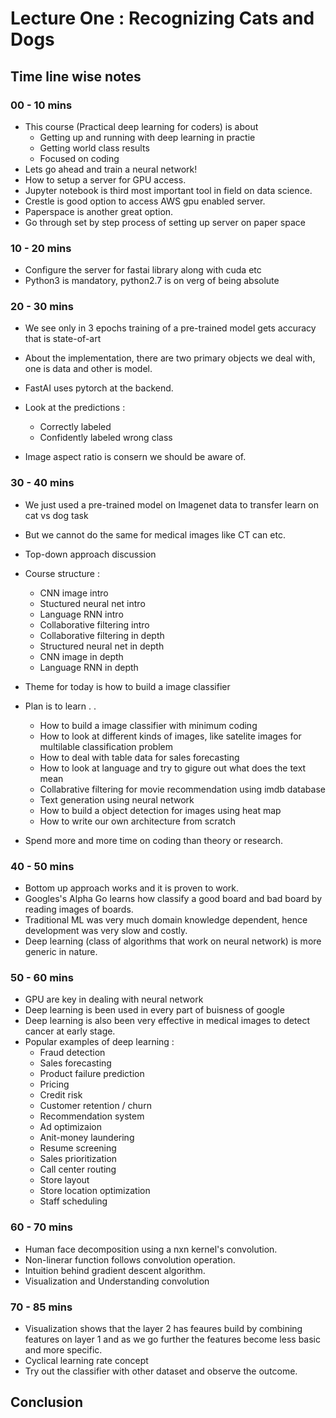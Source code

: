 # Lecture One : Recognizing Cats and Dogs



## Time line wise notes

### 00 - 10 mins

- This course (Practical deep learning for coders) is about 
  - Getting up and running with deep learning in practie
  - Getting world class results
  - Focused on coding
- Lets go ahead and train a neural network!
- How to setup a server for GPU access.
- Jupyter notebook is third most important tool in field on data science.
- Crestle is good option to access AWS gpu enabled server.
- Paperspace is another great option.
- Go through set by step process of setting up server on paper space

### 10 - 20 mins

- Configure the server for fastai library along with cuda etc
- Python3 is mandatory, python2.7 is on verg of being absolute

### 20 - 30 mins

- We see only in 3 epochs training of a pre-trained model gets accuracy that is state-of-art
- About the implementation, there are two primary objects we deal with, one is data and other is model.
- FastAI uses pytorch at the backend.
- Look at the predictions :
  - Correctly labeled
  - Confidently labeled wrong class  

- Image aspect ratio is consern we should be aware of.

### 30 - 40 mins

- We just used a pre-trained model on Imagenet data to transfer learn on cat vs dog task

- But we cannot do the same for medical images like CT can etc.

- Top-down approach discussion

- Course structure : 
  - CNN image intro
  - Stuctured neural net intro
  - Language RNN intro
  - Collaborative filtering intro
  - Collaborative filtering in depth
  - Structured neural net in depth
  - CNN image in depth
  - Language RNN in depth

- Theme for today is how to build a image classifier

- Plan is to learn . . 

  - How to build a image classifier with minimum coding 
  - How to look at different kinds of images, like satelite images for multilable classification problem
  - How to deal with table data for sales forecasting
  - How to look at language and try to gigure out what does the text mean
  - Collabrative filtering for movie recommendation using imdb database
  - Text generation using neural network
  - How to build a object detection for images using heat map
  - How to write our own architecture from scratch

- Spend more and more time on coding than theory or research.


### 40 - 50 mins

- Bottom up approach works and it is proven to work.
- Googles's Alpha Go learns how classify a good board and bad board by reading images of boards.
- Traditional ML was very much domain knowledge dependent, hence development was very slow and costly.
- Deep learning (class of algorithms that work on neural network) is more generic in nature.

### 50 - 60 mins

- GPU are key in dealing with neural network
- Deep learning is been used in every part of buisness of google
- Deep learning is also been very effective in medical images to detect cancer at early stage.
- Popular examples of deep learning :
  - Fraud detection
  - Sales forecasting
  - Product failure prediction
  - Pricing
  - Credit risk
  - Customer retention / churn
  - Recommendation system
  - Ad optimizaion
  - Anit-money laundering
  - Resume screening
  - Sales prioritization
  - Call center routing
  - Store layout
  - Store location optimization
  - Staff scheduling

### 60 - 70 mins

- Human face decomposition using a nxn kernel's convolution.
- Non-linerar function follows convolution operation.
- Intuition behind gradient descent algorithm.
- Visualization and Understanding convolution

### 70 - 85 mins

- Visualization shows that the layer 2 has feaures build by combining features on layer 1 and as we go further the features become less basic and more specific.
- Cyclical learning rate concept
- Try out the classifier with other dataset and observe the outcome.



## Conclusion

